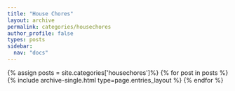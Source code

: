 ```yaml
---
title: "House Chores"
layout: archive
permalink: categories/housechores
author_profile: false
types: posts
sidebar:
  nav: "docs"
---
```


{% assign posts = site.categories['housechores']%}
{% for post in posts %}
  {% include archive-single.html type=page.entries_layout %}
{% endfor %}